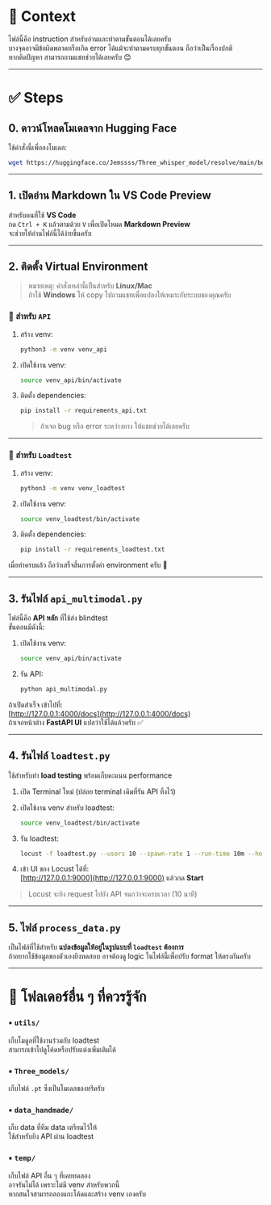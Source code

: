 # 📝 Context  
ไฟล์นี้คือ instruction สำหรับอ่านและทำตามขั้นตอนได้เลยครับ  
บางจุดอาจมีข้อผิดพลาดหรือเกิด error ได้แม้จะทำตามครบทุกขั้นตอน ถือว่าเป็นเรื่องปกติ  
หากติดปัญหา สามารถถามแชทช่วยได้เลยครับ 😊  

---

# ✅ Steps

## 0. ดาวน์โหลดโมเดลจาก Hugging Face  
ใช้คำสั่งนี้เพื่อลงโมเดล:  
```bash
wget https://huggingface.co/Jemssss/Three_whisper_model/resolve/main/best_model_2trans.pt
```

---

## 1. เปิดอ่าน Markdown ใน VS Code Preview  
สำหรับคนที่ใช้ **VS Code**  
กด `Ctrl + K` แล้วตามด้วย `V` เพื่อเปิดโหมด **Markdown Preview**  
จะช่วยให้อ่านไฟล์นี้ได้ง่ายขึ้นครับ  

---

## 2. ติดตั้ง Virtual Environment

> หมายเหตุ: คำสั่งเหล่านี้เป็นสำหรับ **Linux/Mac**  
> ถ้าใช้ **Windows** ให้ copy ไปถามแชทเพื่อแปลงให้เหมาะกับระบบของคุณครับ  

### 🔹 สำหรับ `API`

1. สร้าง venv:  
   ```bash
   python3 -m venv venv_api
   ```

2. เปิดใช้งาน venv:  
   ```bash
   source venv_api/bin/activate
   ```

3. ติดตั้ง dependencies:  
   ```bash
   pip install -r requirements_api.txt
   ```
   > ถ้าเจอ bug หรือ error ระหว่างทาง ให้แชทช่วยได้เลยครับ

---

### 🔹 สำหรับ `Loadtest`

1. สร้าง venv:  
   ```bash
   python3 -m venv venv_loadtest
   ```

2. เปิดใช้งาน venv:  
   ```bash
   source venv_loadtest/bin/activate
   ```

3. ติดตั้ง dependencies:  
   ```bash
   pip install -r requirements_loadtest.txt
   ```

เมื่อทำครบแล้ว ถือว่าเสร็จสิ้นการตั้งค่า environment ครับ 🎉

---

## 3. รันไฟล์ `api_multimodal.py`

ไฟล์นี้คือ **API หลัก** ที่ใช้ส่ง blindtest  
ขั้นตอนมีดังนี้:

1. เปิดใช้งาน venv:
   ```bash
   source venv_api/bin/activate
   ```

2. รัน API:
   ```bash
   python api_multimodal.py
   ```

ถ้าเปิดสำเร็จ เข้าไปที่:  
[http://127.0.0.1:4000/docs](http://127.0.0.1:4000/docs)  
ถ้าเจอหน้าต่าง **FastAPI UI** แปลว่าใช้ได้แล้วครับ ✅

---

## 4. รันไฟล์ `loadtest.py`

ใช้สำหรับทำ **load testing** พร้อมเก็บคะแนน performance

1. เปิด Terminal ใหม่ (ปล่อย terminal เดิมที่รัน API ทิ้งไว้)

2. เปิดใช้งาน venv สำหรับ loadtest:
   ```bash
   source venv_loadtest/bin/activate
   ```

3. รัน loadtest:
   ```bash
   locust -f loadtest.py --users 10 --spawn-rate 1 --run-time 10m --host http://0.0.0.0:4000 --web-port 9000
   ```

4. เข้า UI ของ Locust ได้ที่:  
   [http://127.0.0.1:9000](http://127.0.0.1:9000) แล้วกด **Start**

> Locust จะยิง request ไปยัง API จนกว่าจะครบเวลา (10 นาที)

---

## 5. ไฟล์ `process_data.py`

เป็นไฟล์ที่ใช้สำหรับ **แปลงข้อมูลให้อยู่ในรูปแบบที่ `loadtest` ต้องการ**  
ถ้าอยากใช้ข้อมูลของตัวเองยิงทดสอบ อาจต้องดู logic ในไฟล์นี้เพื่อปรับ format ให้ตรงกันครับ

---

# 📁 โฟลเดอร์อื่น ๆ ที่ควรรู้จัก

### ▪️ `utils/`  
เก็บโมดูลที่ใช้งานร่วมกับ loadtest  
สามารถเข้าไปดูโค้ดหรือปรับแต่งเพิ่มเติมได้  

### ▪️ `Three_models/`  
เก็บไฟล์ `.pt` ซึ่งเป็นโมเดลของทรีครับ  

### ▪️ `data_handmade/`  
เก็บ data ที่ทีม data เตรียมไว้ให้  
ใช้สำหรับยิง API ผ่าน loadtest  

### ▪️ `temp/`  
เก็บไฟล์ API อื่น ๆ ที่เคยทดลอง  
อาจรันไม่ได้ เพราะไม่มี venv สำหรับพวกนี้  
หากสนใจสามารถลองแกะโค้ดและสร้าง venv เองครับ
